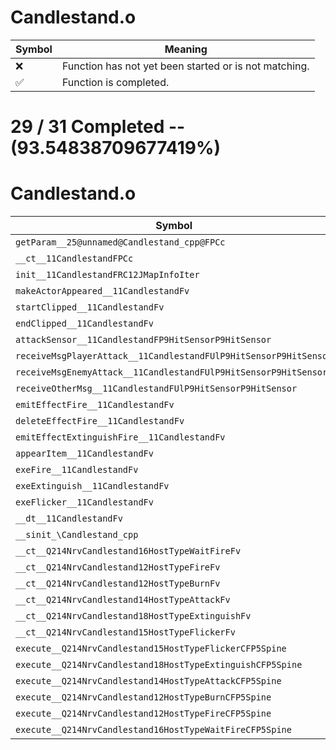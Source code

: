 # Candlestand.o
| Symbol | Meaning 
| ------------- | ------------- 
| :x: | Function has not yet been started or is not matching. 
| :white_check_mark: | Function is completed. 


# 29 / 31 Completed -- (93.54838709677419%)
# Candlestand.o
| Symbol | Decompiled? |
| ------------- | ------------- |
| `getParam__25@unnamed@Candlestand_cpp@FPCc` | :x: |
| `__ct__11CandlestandFPCc` | :white_check_mark: |
| `init__11CandlestandFRC12JMapInfoIter` | :white_check_mark: |
| `makeActorAppeared__11CandlestandFv` | :white_check_mark: |
| `startClipped__11CandlestandFv` | :white_check_mark: |
| `endClipped__11CandlestandFv` | :white_check_mark: |
| `attackSensor__11CandlestandFP9HitSensorP9HitSensor` | :white_check_mark: |
| `receiveMsgPlayerAttack__11CandlestandFUlP9HitSensorP9HitSensor` | :white_check_mark: |
| `receiveMsgEnemyAttack__11CandlestandFUlP9HitSensorP9HitSensor` | :white_check_mark: |
| `receiveOtherMsg__11CandlestandFUlP9HitSensorP9HitSensor` | :white_check_mark: |
| `emitEffectFire__11CandlestandFv` | :white_check_mark: |
| `deleteEffectFire__11CandlestandFv` | :white_check_mark: |
| `emitEffectExtinguishFire__11CandlestandFv` | :white_check_mark: |
| `appearItem__11CandlestandFv` | :x: |
| `exeFire__11CandlestandFv` | :white_check_mark: |
| `exeExtinguish__11CandlestandFv` | :white_check_mark: |
| `exeFlicker__11CandlestandFv` | :white_check_mark: |
| `__dt__11CandlestandFv` | :white_check_mark: |
| `__sinit_\Candlestand_cpp` | :white_check_mark: |
| `__ct__Q214NrvCandlestand16HostTypeWaitFireFv` | :white_check_mark: |
| `__ct__Q214NrvCandlestand12HostTypeFireFv` | :white_check_mark: |
| `__ct__Q214NrvCandlestand12HostTypeBurnFv` | :white_check_mark: |
| `__ct__Q214NrvCandlestand14HostTypeAttackFv` | :white_check_mark: |
| `__ct__Q214NrvCandlestand18HostTypeExtinguishFv` | :white_check_mark: |
| `__ct__Q214NrvCandlestand15HostTypeFlickerFv` | :white_check_mark: |
| `execute__Q214NrvCandlestand15HostTypeFlickerCFP5Spine` | :white_check_mark: |
| `execute__Q214NrvCandlestand18HostTypeExtinguishCFP5Spine` | :white_check_mark: |
| `execute__Q214NrvCandlestand14HostTypeAttackCFP5Spine` | :white_check_mark: |
| `execute__Q214NrvCandlestand12HostTypeBurnCFP5Spine` | :white_check_mark: |
| `execute__Q214NrvCandlestand12HostTypeFireCFP5Spine` | :white_check_mark: |
| `execute__Q214NrvCandlestand16HostTypeWaitFireCFP5Spine` | :white_check_mark: |
